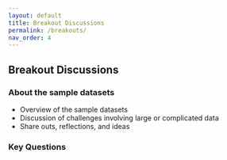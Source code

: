 ```yaml
---
layout: default
title: Breakout Discussions
permalink: /breakouts/
nav_order: 4
---
```

## Breakout Discussions



### About the sample datasets

  - Overview of the sample datasets
  - Discussion of challenges involving large or complicated data
  - Share outs, reflections, and ideas

### Key Questions
